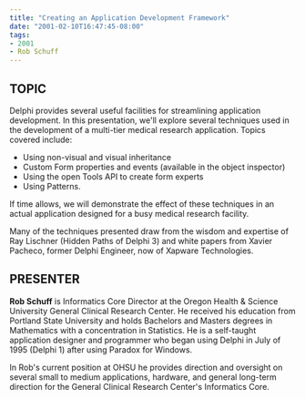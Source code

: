 ```yaml
---
title: "Creating an Application Development Framework"
date: "2001-02-10T16:47:45-08:00"
tags:
- 2001
- Rob Schuff
---
```

## TOPIC ##

Delphi provides several useful facilities for streamlining application development.  In this presentation, we'll explore several techniques used in the development of a multi-tier medical research application.  Topics covered include:

- Using non-visual and visual inheritance
- Custom Form properties and events (available in the object inspector)
- Using the open Tools API to create form experts
- Using Patterns.

If time allows, we will demonstrate the effect of these techniques in an actual application designed for a busy medical research facility.

Many of the techniques presented draw from the wisdom and expertise of Ray Lischner (Hidden Paths of Delphi 3) and white papers from Xavier Pacheco, former Delphi Engineer, now of Xapware Technologies.

## PRESENTER ##

**Rob Schuff** is Informatics Core Director at the Oregon Health & Science University General Clinical Research Center.  He received his education from Portland State University and holds Bachelors and Masters degrees in Mathematics with a concentration in Statistics.  He is a self-taught application designer and programmer who began using Delphi in July of 1995 (Delphi 1) after using Paradox for Windows.

In Rob's current position at OHSU he provides direction and oversight on several small to medium applications, hardware, and general long-term direction for the General Clinical Research Center's Informatics Core.
